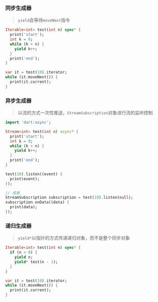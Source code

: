 ### 同步生成器

> `yield`会等待`moveNext`指令

```dart
Iterable<int> test(int n) sync* {
  print('start');
  int k = 0;
  while (k < n) {
    yield k++;
  }
  print('end');
}

var it = test(10).iterator;
while (it.moveNext()) {
  print(it.current);
}
```


### 异步生成器

> 以流的方式一次性推送，`StreamSubscription`对象进行流的监听控制

```dart
import 'dart:async';

Stream<int> test(int n) async* {
  print('start');
  int k = 0;
  while (k < n) {
    yield k++;
  }
  print('end');
}

test(10).listen((event) {
  print(event);
});

// 或者
StreamSubscription subscription = test(10).listen(null);
subscription.onData((data) {
  print(data);
});
```


### 递归生成器

> `yield*`以指针的方式传递递归对象，而不是整个同步对象

```dart
Iterable<int> test(int n) sync* {
  if (n > 0) {
    yield n;
    yield* test(n - 1);
  }
}

var it = test(10).iterator;
while (it.moveNext()) {
  print(it.current);
}
```
